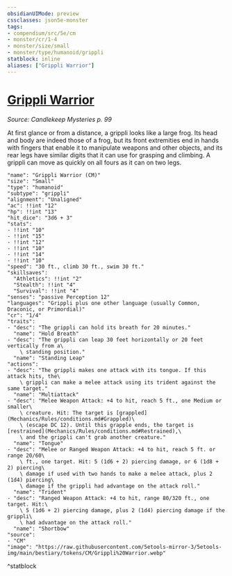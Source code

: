 ```yaml
---
obsidianUIMode: preview
cssclasses: json5e-monster
tags:
- compendium/src/5e/cm
- monster/cr/1-4
- monster/size/small
- monster/type/humanoid/grippli
statblock: inline
aliases: ["Grippli Warrior"]
---
```

# [Grippli Warrior](Mechanics\bestiary\humanoid/grippli-warrior-cm.md)
*Source: Candlekeep Mysteries p. 99*  

At first glance or from a distance, a grippli looks like a large frog. Its head and body are indeed those of a frog, but its front extremities end in hands with fingers that enable it to manipulate weapons and other objects, and its rear legs have similar digits that it can use for grasping and climbing. A grippli can move as quickly on all fours as it can on two legs.

```statblock
"name": "Grippli Warrior (CM)"
"size": "Small"
"type": "humanoid"
"subtype": "grippli"
"alignment": "Unaligned"
"ac": !!int "12"
"hp": !!int "13"
"hit_dice": "3d6 + 3"
"stats":
- !!int "10"
- !!int "15"
- !!int "12"
- !!int "10"
- !!int "14"
- !!int "10"
"speed": "30 ft., climb 30 ft., swim 30 ft."
"skillsaves":
  "Athletics": !!int "2"
  "Stealth": !!int "4"
  "Survival": !!int "4"
"senses": "passive Perception 12"
"languages": "Grippli plus one other language (usually Common, Draconic, or Primordial)"
"cr": "1/4"
"traits":
- "desc": "The grippli can hold its breath for 20 minutes."
  "name": "Hold Breath"
- "desc": "The grippli can leap 30 feet horizontally or 20 feet vertically from a\
    \ standing position."
  "name": "Standing Leap"
"actions":
- "desc": "The grippli makes one attack with its tongue. If this attack hits, the\
    \ grippli can make a melee attack using its trident against the same target."
  "name": "Multiattack"
- "desc": "Melee Weapon Attack: +4 to hit, reach 5 ft., one Medium or smaller\
    \ creature. Hit: The target is [grappled](Mechanics/Rules/conditions.md#Grappled)\
    \ (escape DC 12). Until this grapple ends, the target is [restrained](Mechanics/Rules/conditions.md#Restrained),\
    \ and the grippli can't grab another creature."
  "name": "Tongue"
- "desc": "Melee or Ranged Weapon Attack: +4 to hit, reach 5 ft. or range 20/60\
    \ ft., one target. Hit: 5 (1d6 + 2) piercing damage, or 6 (1d8 + 2) piercing\
    \ damage if used with two hands to make a melee attack, plus 2 (1d4) piercing\
    \ damage if the grippli had advantage on the attack roll."
  "name": "Trident"
- "desc": "Ranged Weapon Attack: +4 to hit, range 80/320 ft., one target. Hit:\
    \ 5 (1d6 + 2) piercing damage, plus 2 (1d4) piercing damage if the grippli\
    \ had advantage on the attack roll."
  "name": "Shortbow"
"source":
- "CM"
"image": "https://raw.githubusercontent.com/5etools-mirror-3/5etools-img/main/bestiary/tokens/CM/Grippli%20Warrior.webp"
```
^statblock